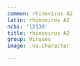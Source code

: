 ```yaml
---
common: rhinovirus A2
latin: rhinovirus A2
ncbi: '12130'
title: rhinovirus A2
group: Viruses
image: .na.character

---
```

